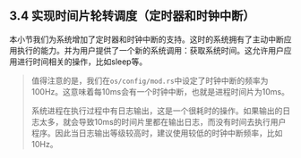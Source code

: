 ## 3.4 实现时间片轮转调度（定时器和时钟中断）
本小节我们为系统增加了定时器和时钟中断的支持。这时的系统拥有了主动中断应用执行的能力。并为用户提供了一个新的系统调用：获取系统时间。这允许用户应用进行时间相关的操作，比如sleep等。

> 值得注意的是，我们在`os/config/mod.rs`中设定了时钟中断的频率为100Hz。这意味着每10ms会有一个时钟中断，也就是进程时间片为10ms。
> 
> 系统进程在执行过程中有日志输出，这是一个很耗时的操作。如果输出的日志太多，就会导致10ms的时间片里都在输出日志，而没有时间去执行用户程序。因此当日志输出等级较高时，建议使用较低的时钟中断频率，比如10Hz。